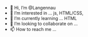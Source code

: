 - 👋 Hi, I’m @Langennau
- 👀 I’m interested in ... js, HTML/CSS,  
- 🌱 I’m currently learning ... HTML
- 💞️ I’m looking to collaborate on ...
- 📫 How to reach me ...

<!---
Langennau/Langennau is a ✨ special ✨ repository because its `README.md` (this file) appears on your GitHub profile.
You can click the Preview link to take a look at your changes.
--->
